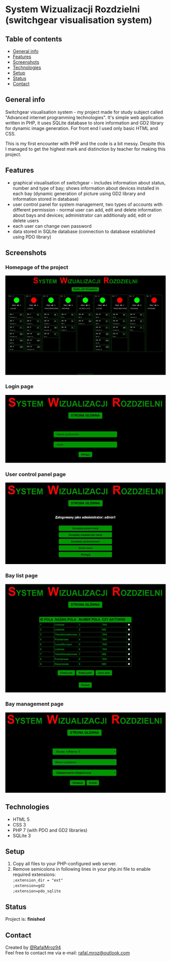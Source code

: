 # System Wizualizacji Rozdzielni (switchgear visualisation system)

## Table of contents
* [General info](#general-info)
* [Features](#features)
* [Screenshots](#screenshots)
* [Technologies](#technologies)
* [Setup](#setup)
* [Status](#status)
* [Contact](#contact)

## General info
Switchgear visualisation system - my project made for study subject called "Advanced internet programming technologies". It's simple web application written in PHP, it uses SQLite database to store information and GD2 library for dynamic image generation. For front end I used only basic HTML and CSS.

This is my first encounter with PHP and the code is a bit messy. Despite this I managed to get the highest mark and distinction by teacher for making this project.

## Features
* graphical visualisation of switchgear - includes information about status, number and type of bay; shows information about devices installed in each bay (dynamic generation of picture using GD2 library and information stored in database)
* user control panel for system management, two types of accounts with different permission - normal user can add, edit and delete information about bays and devices; administrator can additionaly add, edit or delete users
* each user can change own password
* data stored in SQLite database (connection to database established using PDO library)


## Screenshots

### Homepage of the project
![screenshot](./img/1.JPG)

### Login page
![screenshot](./img/2.JPG)

### User control panel page
![screenshot](./img/3.JPG)

### Bay list page
![screenshot](./img/4.JPG)

### Bay management page
![screenshot](./img/5.JPG)

## Technologies
* HTML 5
* CSS 3
* PHP 7 (with PDO and GD2 libraries)
* SQLite 3

## Setup
1. Copy all files to your PHP-configured web server.
2. Remove semicolons in following lines in your php.ini file to enable required extensions:  
`;extension_dir = "ext"`  
`;extension=gd2`  
`;extension=pdo_sqlite`

## Status
Project is: **finished**

## Contact
Created by [@RafalMroz94](https://github.com/RafalMroz94)  
Feel free to contact me via e-mail: rafal.mroz@outlook.com
